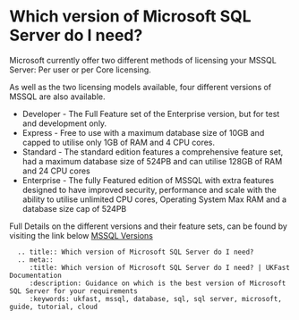 # Which version of Microsoft SQL Server do I need?

Microsoft currently offer two different methods of licensing your MSSQL Server: Per user or per Core licensing.

As well as the two licensing models available, four different versions of MSSQL are also available.

* Developer - The Full Feature set of the Enterprise version, but for test and development only.
* Express - Free to use with a maximum database size of 10GB and capped to utilise only 1GB of RAM and 4 CPU cores.
* Standard - The standard edition features a comprehensive feature set, had a maximum database size of 524PB and can utilise 128GB of RAM and 24 CPU cores
* Enterprise - The fully Featured edition of MSSQL with extra features designed to have improved security, performance and scale with the ability to utilise unlimited CPU cores, Operating System Max RAM and a database size cap of 524PB

Full Details on the different versions and their feature sets, can be found by visiting the link below
[MSSQL Versions](https://www.microsoft.com/en-gb/cloud-platform/sql-server-editions)

```eval_rst
  .. title:: Which version of Microsoft SQL Server do I need?
  .. meta::
     :title: Which version of Microsoft SQL Server do I need? | UKFast Documentation
     :description: Guidance on which is the best version of Microsoft SQL Server for your requirements
     :keywords: ukfast, mssql, database, sql, sql server, microsoft, guide, tutorial, cloud
```
